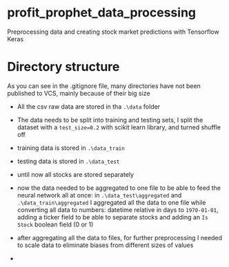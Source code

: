 # profit_prophet_data_processing
Preprocessing data and creating stock market predictions with Tensorflow Keras

# Directory structure

As you can see in the .gitignore file, many directories have not been published to VCS, mainly because of their big size

- All the csv raw data are stored in tha `.\data` folder
- The data needs to be split into training and testing sets, I split the dataset with
a `test_size=0.2` with scikit learn library, and turned shuffle off

- training data is stored in `.\data_train`
- testing data is stored in `.\data_test`
- until now all stocks are stored separately
- now the data needed to be aggregated to one file to be able to feed the neural network all at once:
in `.\data_test\aggregated` and `.\data_train\aggregated` I aggregated all the data to one file while converting
all data to numbers: datetime relative in days to `1970-01-01`, adding a ticker field to be able to separate stocks
and adding an `Is Stock` boolean field (0 or 1)
- after aggregating all the data to files, for further preprocessing I needed to scale data to eliminate biases from different sizes of values
- 


